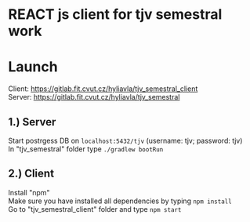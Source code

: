# REACT js client for tjv semestral work

# Launch
Client: https://gitlab.fit.cvut.cz/hyliavla/tjv_semestral_client  
Server: https://gitlab.fit.cvut.cz/hyliavla/tjv_semestral

## 1.) Server
Start postrgess DB on `localhost:5432/tjv` (username: tjv; password: tjv)  
In "tjv_semestral" folder type `./gradlew bootRun`
## 2.) Client
Install "npm"  
Make sure you have installed all dependencies by typing `npm install`  
Go to "tjv_semestral_client" folder and type `npm start`



